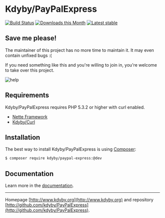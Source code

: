 Kdyby/PayPalExpress
======

[![Build Status](https://travis-ci.org/Kdyby/PayPalExpress.svg?branch=master)](https://travis-ci.org/Kdyby/PayPalExpress)
[![Downloads this Month](https://img.shields.io/packagist/dm/kdyby/paypal-express.svg)](https://packagist.org/packages/kdyby/paypal-express)
[![Latest stable](https://img.shields.io/packagist/v/kdyby/paypal-express.svg)](https://packagist.org/packages/kdyby/paypal-express)


Save me please!
---------------

The maintainer of this project has no more time to maintain it. It may even contain unfixed bugs :(

If you need something like this and you're willing to join in, you're welcome to take over this project.

![help](https://cdn.kdyby.org/keyboard-help.png)


Requirements
------------

Kdyby/PayPalExpress requires PHP 5.3.2 or higher with curl enabled.

- [Nette Framework](https://github.com/nette/nette)
- [Kdyby/Curl](https://github.com/kdyby/curl)


Installation
------------

The best way to install Kdyby/PayPalExpress is using  [Composer](http://getcomposer.org/):

```sh
$ composer require kdyby/paypal-express:@dev
```


Documentation
------------

Learn more in the [documentation](https://github.com/Kdyby/PayPalExpress/blob/master/docs/en/index.md).


-----

Homepage [http://www.kdyby.org](http://www.kdyby.org) and repository [http://github.com/kdyby/PayPalExpress](http://github.com/kdyby/PayPalExpress).

